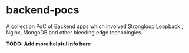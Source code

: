 # backend-pocs
A collection PoC of Backend apps which involved Strongloop Loopback , Nginx, MongoDB and other bleeding edge technologies.

**TODO: Add more helpful info here**
